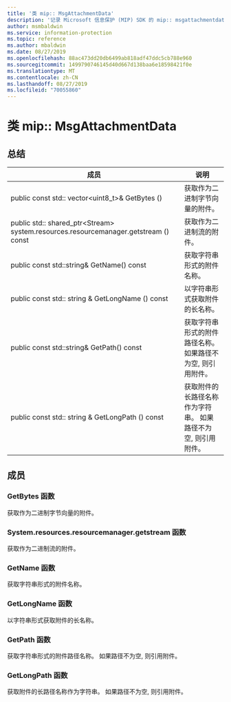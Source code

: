 ```yaml
---
title: '类 mip:: MsgAttachmentData'
description: '记录 Microsoft 信息保护 (MIP) SDK 的 mip:: msgattachmentdata 类。'
author: msmbaldwin
ms.service: information-protection
ms.topic: reference
ms.author: mbaldwin
ms.date: 08/27/2019
ms.openlocfilehash: 88ac473dd20db6499ab818adf47ddc5cb788e960
ms.sourcegitcommit: 1499790746145d40d667d138baa6e18598421f0e
ms.translationtype: MT
ms.contentlocale: zh-CN
ms.lasthandoff: 08/27/2019
ms.locfileid: "70055860"
---
```

# <a name="class-mipmsgattachmentdata"></a>类 mip:: MsgAttachmentData 
  
## <a name="summary"></a>总结
 成员                        | 说明                                
--------------------------------|---------------------------------------------
public const std:: vector\<uint8_t\>& GetBytes ()  |  获取作为二进制字节向量的附件。
public std:: shared_ptr\<Stream\> system.resources.resourcemanager.getstream () const  |  获取作为二进制流的附件。
public const std::string& GetName() const  |  获取字符串形式的附件名称。
public const std:: string & GetLongName () const  |  以字符串形式获取附件的长名称。
public const std::string& GetPath() const  |  获取字符串形式的附件路径名称。 如果路径不为空, 则引用附件。
public const std:: string & GetLongPath () const  |  获取附件的长路径名称作为字符串。 如果路径不为空, 则引用附件。
  
## <a name="members"></a>成员
  
### <a name="getbytes-function"></a>GetBytes 函数
获取作为二进制字节向量的附件。
  
### <a name="getstream-function"></a>System.resources.resourcemanager.getstream 函数
获取作为二进制流的附件。
  
### <a name="getname-function"></a>GetName 函数
获取字符串形式的附件名称。
  
### <a name="getlongname-function"></a>GetLongName 函数
以字符串形式获取附件的长名称。
  
### <a name="getpath-function"></a>GetPath 函数
获取字符串形式的附件路径名称。 如果路径不为空, 则引用附件。
  
### <a name="getlongpath-function"></a>GetLongPath 函数
获取附件的长路径名称作为字符串。 如果路径不为空, 则引用附件。